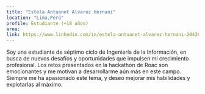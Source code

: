 ```yaml
---
title: "Estela Antuanet Alvarez Hernani"
location: "Lima,Perú"
profile: Estudiante (+18 años)
area: 
link: https://www.linkedin.com/in/estela-antuanet-alvarez-hernani-20436327a/
---
```


Soy una estudiante de séptimo ciclo de Ingeniería de la Información, en busca de nuevos desafíos y oportunidades que impulsen mi crecimiento profesional. Los retos presentados en la hackathon de Roac son emocionantes y me motivan a desarrollarme aún más en este campo. Siempre me ha apasionado este tema, y deseo mejorar mis habilidades y explotarlas al máximo.